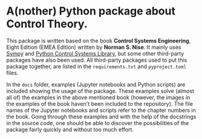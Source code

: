 # A(nother) Python package about Control Theory.

This package is written based on the book **Control Systems Engineering**, Eight Edition (EMEA Edition) written by **Norman S. Nise**. 
It mainly uses [Sympy](https://www.sympy.org/en/index.html) and [Python Control Systems Library](https://github.com/python-control/python-control), but some other third-party packages have also been used. All third-party packages used to put this package together, are listed in the `requirements.txt` and `pyproject.toml` files.

In the `docs` folder, examples (Jupyter notebooks and Python scripts) are included showing the usage of the package. These examples solve (almost all of) the examples in the above mentioned book (however, the images in the examples of the book haven't been included to the repository). The file names of the Jupyter notebooks and scripts refer to the chapter numbers in the book. Going through these examples and with the help of the docstrings in the source code, one should be able to discover the possibilities of the package fairly quickly and without too much effort.  

